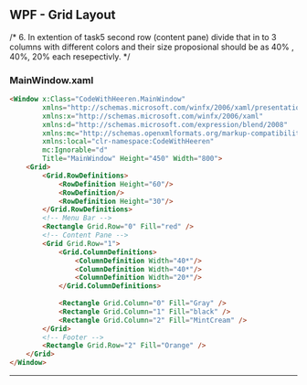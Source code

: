 ## WPF - Grid Layout

/* 
6. In extention of task5 second row (content pane) divide that in to 3 columns with different colors and their size proposional should be as 40% , 40%, 20% each resepectivly.
*/ 
### MainWindow.xaml
```html
<Window x:Class="CodeWithHeeren.MainWindow"
        xmlns="http://schemas.microsoft.com/winfx/2006/xaml/presentation"
        xmlns:x="http://schemas.microsoft.com/winfx/2006/xaml"
        xmlns:d="http://schemas.microsoft.com/expression/blend/2008"
        xmlns:mc="http://schemas.openxmlformats.org/markup-compatibility/2006"
        xmlns:local="clr-namespace:CodeWithHeeren"
        mc:Ignorable="d"
        Title="MainWindow" Height="450" Width="800">
    <Grid>
        <Grid.RowDefinitions>
            <RowDefinition Height="60"/>
            <RowDefinition/>
            <RowDefinition Height="30"/>
        </Grid.RowDefinitions>
        <!-- Menu Bar -->
        <Rectangle Grid.Row="0" Fill="red" />
        <!-- Content Pane -->
        <Grid Grid.Row="1">
            <Grid.ColumnDefinitions>
                <ColumnDefinition Width="40*"/>
                <ColumnDefinition Width="40*"/>
                <ColumnDefinition Width="20*"/>
            </Grid.ColumnDefinitions>
            
            <Rectangle Grid.Column="0" Fill="Gray" />
            <Rectangle Grid.Column="1" Fill="black" />
            <Rectangle Grid.Column="2" Fill="MintCream" />
        </Grid>
        <!-- Footer -->
        <Rectangle Grid.Row="2" Fill="Orange" />
    </Grid>
</Window>

```
---
